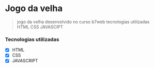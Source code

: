 # Jogo da velha



> jogo da velha desenvolvido no curso b7web tecnologias utilizadas HTML CSS JAVASCIPT

### Tecnologias utilizadas

- [x] HTML
- [x] CSS
- [x] JAVASCRIPT
